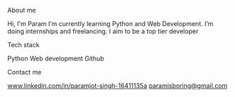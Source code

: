 About me

Hi, I'm Param
I’m currently learning Python and Web Development.
I’m doing internships and freelancing.
I aim to be a top tier developer

Tech stack

Python
Web development
Github

Contact me

www.linkedin.com/in/paramjot-singh-16411135a
paramisboring@gmail.com
